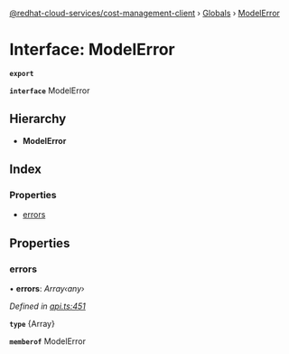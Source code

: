 [@redhat-cloud-services/cost-management-client](../README.md) › [Globals](../globals.md) › [ModelError](modelerror.md)

# Interface: ModelError

**`export`** 

**`interface`** ModelError

## Hierarchy

* **ModelError**

## Index

### Properties

* [errors](modelerror.md#errors)

## Properties

###  errors

• **errors**: *Array‹any›*

*Defined in [api.ts:451](https://github.com/RedHatInsights/javascript-clients/blob/master/packages/cost-management/api.ts#L451)*

**`type`** {Array<any>}

**`memberof`** ModelError
